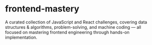 # frontend-mastery
A curated collection of JavaScript and React challenges, covering data structures &amp; algorithms, problem-solving, and machine coding — all focused on mastering frontend engineering through hands-on implementation.
